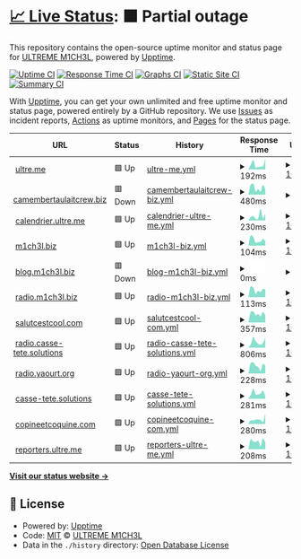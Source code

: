 # [📈 Live Status](https://uptime.ultre.me): <!--live status--> **🟧 Partial outage**

This repository contains the open-source uptime monitor and status page for [ULTREME M1CH3L](https://ultre.me), powered by [Upptime](https://github.com/upptime/upptime).

[![Uptime CI](https://github.com/ultreme/uptime/workflows/Uptime%20CI/badge.svg)](https://github.com/ultreme/uptime/actions?query=workflow%3A%22Uptime+CI%22)
[![Response Time CI](https://github.com/ultreme/uptime/workflows/Response%20Time%20CI/badge.svg)](https://github.com/ultreme/uptime/actions?query=workflow%3A%22Response+Time+CI%22)
[![Graphs CI](https://github.com/ultreme/uptime/workflows/Graphs%20CI/badge.svg)](https://github.com/ultreme/uptime/actions?query=workflow%3A%22Graphs+CI%22)
[![Static Site CI](https://github.com/ultreme/uptime/workflows/Static%20Site%20CI/badge.svg)](https://github.com/ultreme/uptime/actions?query=workflow%3A%22Static+Site+CI%22)
[![Summary CI](https://github.com/ultreme/uptime/workflows/Summary%20CI/badge.svg)](https://github.com/ultreme/uptime/actions?query=workflow%3A%22Summary+CI%22)

With [Upptime](https://upptime.js.org), you can get your own unlimited and free uptime monitor and status page, powered entirely by a GitHub repository. We use [Issues](https://github.com/ultreme/uptime/issues) as incident reports, [Actions](https://github.com/ultreme/uptime/actions) as uptime monitors, and [Pages](https://uptime.ultre.me) for the status page.

<!--start: status pages-->
<!-- This summary is generated by Upptime (https://github.com/upptime/upptime) -->
<!-- Do not edit this manually, your changes will be overwritten -->
<!-- prettier-ignore -->
| URL | Status | History | Response Time | Uptime |
| --- | ------ | ------- | ------------- | ------ |
| <img alt="" src="https://icons.duckduckgo.com/ip3/ultre.me.ico" height="13"> [ultre.me](https://ultre.me) | 🟩 Up | [ultre-me.yml](https://github.com/ultreme/uptime/commits/HEAD/history/ultre-me.yml) | <details><summary><img alt="Response time graph" src="./graphs/ultre-me/response-time-week.png" height="20"> 192ms</summary><br><a href="https://uptime.ultre.me/history/ultre-me"><img alt="Response time 230" src="https://img.shields.io/endpoint?url=https%3A%2F%2Fraw.githubusercontent.com%2Fultreme%2Fuptime%2FHEAD%2Fapi%2Fultre-me%2Fresponse-time.json"></a><br><a href="https://uptime.ultre.me/history/ultre-me"><img alt="24-hour response time 204" src="https://img.shields.io/endpoint?url=https%3A%2F%2Fraw.githubusercontent.com%2Fultreme%2Fuptime%2FHEAD%2Fapi%2Fultre-me%2Fresponse-time-day.json"></a><br><a href="https://uptime.ultre.me/history/ultre-me"><img alt="7-day response time 192" src="https://img.shields.io/endpoint?url=https%3A%2F%2Fraw.githubusercontent.com%2Fultreme%2Fuptime%2FHEAD%2Fapi%2Fultre-me%2Fresponse-time-week.json"></a><br><a href="https://uptime.ultre.me/history/ultre-me"><img alt="30-day response time 194" src="https://img.shields.io/endpoint?url=https%3A%2F%2Fraw.githubusercontent.com%2Fultreme%2Fuptime%2FHEAD%2Fapi%2Fultre-me%2Fresponse-time-month.json"></a><br><a href="https://uptime.ultre.me/history/ultre-me"><img alt="1-year response time 225" src="https://img.shields.io/endpoint?url=https%3A%2F%2Fraw.githubusercontent.com%2Fultreme%2Fuptime%2FHEAD%2Fapi%2Fultre-me%2Fresponse-time-year.json"></a></details> | <details><summary><a href="https://uptime.ultre.me/history/ultre-me">100.00%</a></summary><a href="https://uptime.ultre.me/history/ultre-me"><img alt="All-time uptime 99.98%" src="https://img.shields.io/endpoint?url=https%3A%2F%2Fraw.githubusercontent.com%2Fultreme%2Fuptime%2FHEAD%2Fapi%2Fultre-me%2Fuptime.json"></a><br><a href="https://uptime.ultre.me/history/ultre-me"><img alt="24-hour uptime 100.00%" src="https://img.shields.io/endpoint?url=https%3A%2F%2Fraw.githubusercontent.com%2Fultreme%2Fuptime%2FHEAD%2Fapi%2Fultre-me%2Fuptime-day.json"></a><br><a href="https://uptime.ultre.me/history/ultre-me"><img alt="7-day uptime 100.00%" src="https://img.shields.io/endpoint?url=https%3A%2F%2Fraw.githubusercontent.com%2Fultreme%2Fuptime%2FHEAD%2Fapi%2Fultre-me%2Fuptime-week.json"></a><br><a href="https://uptime.ultre.me/history/ultre-me"><img alt="30-day uptime 100.00%" src="https://img.shields.io/endpoint?url=https%3A%2F%2Fraw.githubusercontent.com%2Fultreme%2Fuptime%2FHEAD%2Fapi%2Fultre-me%2Fuptime-month.json"></a><br><a href="https://uptime.ultre.me/history/ultre-me"><img alt="1-year uptime 100.00%" src="https://img.shields.io/endpoint?url=https%3A%2F%2Fraw.githubusercontent.com%2Fultreme%2Fuptime%2FHEAD%2Fapi%2Fultre-me%2Fuptime-year.json"></a></details>
| <img alt="" src="https://icons.duckduckgo.com/ip3/camembertaulaitcrew.biz.ico" height="13"> [camembertaulaitcrew.biz](https://camembertaulaitcrew.biz) | 🟥 Down | [camembertaulaitcrew-biz.yml](https://github.com/ultreme/uptime/commits/HEAD/history/camembertaulaitcrew-biz.yml) | <details><summary><img alt="Response time graph" src="./graphs/camembertaulaitcrew-biz/response-time-week.png" height="20"> 480ms</summary><br><a href="https://uptime.ultre.me/history/camembertaulaitcrew-biz"><img alt="Response time 555" src="https://img.shields.io/endpoint?url=https%3A%2F%2Fraw.githubusercontent.com%2Fultreme%2Fuptime%2FHEAD%2Fapi%2Fcamembertaulaitcrew-biz%2Fresponse-time.json"></a><br><a href="https://uptime.ultre.me/history/camembertaulaitcrew-biz"><img alt="24-hour response time 495" src="https://img.shields.io/endpoint?url=https%3A%2F%2Fraw.githubusercontent.com%2Fultreme%2Fuptime%2FHEAD%2Fapi%2Fcamembertaulaitcrew-biz%2Fresponse-time-day.json"></a><br><a href="https://uptime.ultre.me/history/camembertaulaitcrew-biz"><img alt="7-day response time 480" src="https://img.shields.io/endpoint?url=https%3A%2F%2Fraw.githubusercontent.com%2Fultreme%2Fuptime%2FHEAD%2Fapi%2Fcamembertaulaitcrew-biz%2Fresponse-time-week.json"></a><br><a href="https://uptime.ultre.me/history/camembertaulaitcrew-biz"><img alt="30-day response time 536" src="https://img.shields.io/endpoint?url=https%3A%2F%2Fraw.githubusercontent.com%2Fultreme%2Fuptime%2FHEAD%2Fapi%2Fcamembertaulaitcrew-biz%2Fresponse-time-month.json"></a><br><a href="https://uptime.ultre.me/history/camembertaulaitcrew-biz"><img alt="1-year response time 558" src="https://img.shields.io/endpoint?url=https%3A%2F%2Fraw.githubusercontent.com%2Fultreme%2Fuptime%2FHEAD%2Fapi%2Fcamembertaulaitcrew-biz%2Fresponse-time-year.json"></a></details> | <details><summary><a href="https://uptime.ultre.me/history/camembertaulaitcrew-biz">0.00%</a></summary><a href="https://uptime.ultre.me/history/camembertaulaitcrew-biz"><img alt="All-time uptime 25.66%" src="https://img.shields.io/endpoint?url=https%3A%2F%2Fraw.githubusercontent.com%2Fultreme%2Fuptime%2FHEAD%2Fapi%2Fcamembertaulaitcrew-biz%2Fuptime.json"></a><br><a href="https://uptime.ultre.me/history/camembertaulaitcrew-biz"><img alt="24-hour uptime 0.00%" src="https://img.shields.io/endpoint?url=https%3A%2F%2Fraw.githubusercontent.com%2Fultreme%2Fuptime%2FHEAD%2Fapi%2Fcamembertaulaitcrew-biz%2Fuptime-day.json"></a><br><a href="https://uptime.ultre.me/history/camembertaulaitcrew-biz"><img alt="7-day uptime 0.00%" src="https://img.shields.io/endpoint?url=https%3A%2F%2Fraw.githubusercontent.com%2Fultreme%2Fuptime%2FHEAD%2Fapi%2Fcamembertaulaitcrew-biz%2Fuptime-week.json"></a><br><a href="https://uptime.ultre.me/history/camembertaulaitcrew-biz"><img alt="30-day uptime 0.00%" src="https://img.shields.io/endpoint?url=https%3A%2F%2Fraw.githubusercontent.com%2Fultreme%2Fuptime%2FHEAD%2Fapi%2Fcamembertaulaitcrew-biz%2Fuptime-month.json"></a><br><a href="https://uptime.ultre.me/history/camembertaulaitcrew-biz"><img alt="1-year uptime 0.00%" src="https://img.shields.io/endpoint?url=https%3A%2F%2Fraw.githubusercontent.com%2Fultreme%2Fuptime%2FHEAD%2Fapi%2Fcamembertaulaitcrew-biz%2Fuptime-year.json"></a></details>
| <img alt="" src="https://icons.duckduckgo.com/ip3/calendrier.ultre.me.ico" height="13"> [calendrier.ultre.me](https://calendrier.ultre.me) | 🟩 Up | [calendrier-ultre-me.yml](https://github.com/ultreme/uptime/commits/HEAD/history/calendrier-ultre-me.yml) | <details><summary><img alt="Response time graph" src="./graphs/calendrier-ultre-me/response-time-week.png" height="20"> 230ms</summary><br><a href="https://uptime.ultre.me/history/calendrier-ultre-me"><img alt="Response time 216" src="https://img.shields.io/endpoint?url=https%3A%2F%2Fraw.githubusercontent.com%2Fultreme%2Fuptime%2FHEAD%2Fapi%2Fcalendrier-ultre-me%2Fresponse-time.json"></a><br><a href="https://uptime.ultre.me/history/calendrier-ultre-me"><img alt="24-hour response time 181" src="https://img.shields.io/endpoint?url=https%3A%2F%2Fraw.githubusercontent.com%2Fultreme%2Fuptime%2FHEAD%2Fapi%2Fcalendrier-ultre-me%2Fresponse-time-day.json"></a><br><a href="https://uptime.ultre.me/history/calendrier-ultre-me"><img alt="7-day response time 230" src="https://img.shields.io/endpoint?url=https%3A%2F%2Fraw.githubusercontent.com%2Fultreme%2Fuptime%2FHEAD%2Fapi%2Fcalendrier-ultre-me%2Fresponse-time-week.json"></a><br><a href="https://uptime.ultre.me/history/calendrier-ultre-me"><img alt="30-day response time 209" src="https://img.shields.io/endpoint?url=https%3A%2F%2Fraw.githubusercontent.com%2Fultreme%2Fuptime%2FHEAD%2Fapi%2Fcalendrier-ultre-me%2Fresponse-time-month.json"></a><br><a href="https://uptime.ultre.me/history/calendrier-ultre-me"><img alt="1-year response time 221" src="https://img.shields.io/endpoint?url=https%3A%2F%2Fraw.githubusercontent.com%2Fultreme%2Fuptime%2FHEAD%2Fapi%2Fcalendrier-ultre-me%2Fresponse-time-year.json"></a></details> | <details><summary><a href="https://uptime.ultre.me/history/calendrier-ultre-me">100.00%</a></summary><a href="https://uptime.ultre.me/history/calendrier-ultre-me"><img alt="All-time uptime 99.98%" src="https://img.shields.io/endpoint?url=https%3A%2F%2Fraw.githubusercontent.com%2Fultreme%2Fuptime%2FHEAD%2Fapi%2Fcalendrier-ultre-me%2Fuptime.json"></a><br><a href="https://uptime.ultre.me/history/calendrier-ultre-me"><img alt="24-hour uptime 100.00%" src="https://img.shields.io/endpoint?url=https%3A%2F%2Fraw.githubusercontent.com%2Fultreme%2Fuptime%2FHEAD%2Fapi%2Fcalendrier-ultre-me%2Fuptime-day.json"></a><br><a href="https://uptime.ultre.me/history/calendrier-ultre-me"><img alt="7-day uptime 100.00%" src="https://img.shields.io/endpoint?url=https%3A%2F%2Fraw.githubusercontent.com%2Fultreme%2Fuptime%2FHEAD%2Fapi%2Fcalendrier-ultre-me%2Fuptime-week.json"></a><br><a href="https://uptime.ultre.me/history/calendrier-ultre-me"><img alt="30-day uptime 100.00%" src="https://img.shields.io/endpoint?url=https%3A%2F%2Fraw.githubusercontent.com%2Fultreme%2Fuptime%2FHEAD%2Fapi%2Fcalendrier-ultre-me%2Fuptime-month.json"></a><br><a href="https://uptime.ultre.me/history/calendrier-ultre-me"><img alt="1-year uptime 99.99%" src="https://img.shields.io/endpoint?url=https%3A%2F%2Fraw.githubusercontent.com%2Fultreme%2Fuptime%2FHEAD%2Fapi%2Fcalendrier-ultre-me%2Fuptime-year.json"></a></details>
| <img alt="" src="https://icons.duckduckgo.com/ip3/www.m1ch3l.biz.ico" height="13"> [m1ch3l.biz](https://www.m1ch3l.biz) | 🟩 Up | [m1ch3l-biz.yml](https://github.com/ultreme/uptime/commits/HEAD/history/m1ch3l-biz.yml) | <details><summary><img alt="Response time graph" src="./graphs/m1ch3l-biz/response-time-week.png" height="20"> 104ms</summary><br><a href="https://uptime.ultre.me/history/m1ch3l-biz"><img alt="Response time 114" src="https://img.shields.io/endpoint?url=https%3A%2F%2Fraw.githubusercontent.com%2Fultreme%2Fuptime%2FHEAD%2Fapi%2Fm1ch3l-biz%2Fresponse-time.json"></a><br><a href="https://uptime.ultre.me/history/m1ch3l-biz"><img alt="24-hour response time 86" src="https://img.shields.io/endpoint?url=https%3A%2F%2Fraw.githubusercontent.com%2Fultreme%2Fuptime%2FHEAD%2Fapi%2Fm1ch3l-biz%2Fresponse-time-day.json"></a><br><a href="https://uptime.ultre.me/history/m1ch3l-biz"><img alt="7-day response time 104" src="https://img.shields.io/endpoint?url=https%3A%2F%2Fraw.githubusercontent.com%2Fultreme%2Fuptime%2FHEAD%2Fapi%2Fm1ch3l-biz%2Fresponse-time-week.json"></a><br><a href="https://uptime.ultre.me/history/m1ch3l-biz"><img alt="30-day response time 122" src="https://img.shields.io/endpoint?url=https%3A%2F%2Fraw.githubusercontent.com%2Fultreme%2Fuptime%2FHEAD%2Fapi%2Fm1ch3l-biz%2Fresponse-time-month.json"></a><br><a href="https://uptime.ultre.me/history/m1ch3l-biz"><img alt="1-year response time 117" src="https://img.shields.io/endpoint?url=https%3A%2F%2Fraw.githubusercontent.com%2Fultreme%2Fuptime%2FHEAD%2Fapi%2Fm1ch3l-biz%2Fresponse-time-year.json"></a></details> | <details><summary><a href="https://uptime.ultre.me/history/m1ch3l-biz">100.00%</a></summary><a href="https://uptime.ultre.me/history/m1ch3l-biz"><img alt="All-time uptime 99.93%" src="https://img.shields.io/endpoint?url=https%3A%2F%2Fraw.githubusercontent.com%2Fultreme%2Fuptime%2FHEAD%2Fapi%2Fm1ch3l-biz%2Fuptime.json"></a><br><a href="https://uptime.ultre.me/history/m1ch3l-biz"><img alt="24-hour uptime 100.00%" src="https://img.shields.io/endpoint?url=https%3A%2F%2Fraw.githubusercontent.com%2Fultreme%2Fuptime%2FHEAD%2Fapi%2Fm1ch3l-biz%2Fuptime-day.json"></a><br><a href="https://uptime.ultre.me/history/m1ch3l-biz"><img alt="7-day uptime 100.00%" src="https://img.shields.io/endpoint?url=https%3A%2F%2Fraw.githubusercontent.com%2Fultreme%2Fuptime%2FHEAD%2Fapi%2Fm1ch3l-biz%2Fuptime-week.json"></a><br><a href="https://uptime.ultre.me/history/m1ch3l-biz"><img alt="30-day uptime 100.00%" src="https://img.shields.io/endpoint?url=https%3A%2F%2Fraw.githubusercontent.com%2Fultreme%2Fuptime%2FHEAD%2Fapi%2Fm1ch3l-biz%2Fuptime-month.json"></a><br><a href="https://uptime.ultre.me/history/m1ch3l-biz"><img alt="1-year uptime 100.00%" src="https://img.shields.io/endpoint?url=https%3A%2F%2Fraw.githubusercontent.com%2Fultreme%2Fuptime%2FHEAD%2Fapi%2Fm1ch3l-biz%2Fuptime-year.json"></a></details>
| <img alt="" src="https://icons.duckduckgo.com/ip3/blog.m1ch3l.biz.ico" height="13"> [blog.m1ch3l.biz](https://blog.m1ch3l.biz) | 🟥 Down | [blog-m1ch3l-biz.yml](https://github.com/ultreme/uptime/commits/HEAD/history/blog-m1ch3l-biz.yml) | <details><summary><img alt="Response time graph" src="./graphs/blog-m1ch3l-biz/response-time-week.png" height="20"> 0ms</summary><br><a href="https://uptime.ultre.me/history/blog-m1ch3l-biz"><img alt="Response time 160" src="https://img.shields.io/endpoint?url=https%3A%2F%2Fraw.githubusercontent.com%2Fultreme%2Fuptime%2FHEAD%2Fapi%2Fblog-m1ch3l-biz%2Fresponse-time.json"></a><br><a href="https://uptime.ultre.me/history/blog-m1ch3l-biz"><img alt="24-hour response time 0" src="https://img.shields.io/endpoint?url=https%3A%2F%2Fraw.githubusercontent.com%2Fultreme%2Fuptime%2FHEAD%2Fapi%2Fblog-m1ch3l-biz%2Fresponse-time-day.json"></a><br><a href="https://uptime.ultre.me/history/blog-m1ch3l-biz"><img alt="7-day response time 0" src="https://img.shields.io/endpoint?url=https%3A%2F%2Fraw.githubusercontent.com%2Fultreme%2Fuptime%2FHEAD%2Fapi%2Fblog-m1ch3l-biz%2Fresponse-time-week.json"></a><br><a href="https://uptime.ultre.me/history/blog-m1ch3l-biz"><img alt="30-day response time 0" src="https://img.shields.io/endpoint?url=https%3A%2F%2Fraw.githubusercontent.com%2Fultreme%2Fuptime%2FHEAD%2Fapi%2Fblog-m1ch3l-biz%2Fresponse-time-month.json"></a><br><a href="https://uptime.ultre.me/history/blog-m1ch3l-biz"><img alt="1-year response time 142" src="https://img.shields.io/endpoint?url=https%3A%2F%2Fraw.githubusercontent.com%2Fultreme%2Fuptime%2FHEAD%2Fapi%2Fblog-m1ch3l-biz%2Fresponse-time-year.json"></a></details> | <details><summary><a href="https://uptime.ultre.me/history/blog-m1ch3l-biz">0.00%</a></summary><a href="https://uptime.ultre.me/history/blog-m1ch3l-biz"><img alt="All-time uptime 78.68%" src="https://img.shields.io/endpoint?url=https%3A%2F%2Fraw.githubusercontent.com%2Fultreme%2Fuptime%2FHEAD%2Fapi%2Fblog-m1ch3l-biz%2Fuptime.json"></a><br><a href="https://uptime.ultre.me/history/blog-m1ch3l-biz"><img alt="24-hour uptime 0.00%" src="https://img.shields.io/endpoint?url=https%3A%2F%2Fraw.githubusercontent.com%2Fultreme%2Fuptime%2FHEAD%2Fapi%2Fblog-m1ch3l-biz%2Fuptime-day.json"></a><br><a href="https://uptime.ultre.me/history/blog-m1ch3l-biz"><img alt="7-day uptime 0.00%" src="https://img.shields.io/endpoint?url=https%3A%2F%2Fraw.githubusercontent.com%2Fultreme%2Fuptime%2FHEAD%2Fapi%2Fblog-m1ch3l-biz%2Fuptime-week.json"></a><br><a href="https://uptime.ultre.me/history/blog-m1ch3l-biz"><img alt="30-day uptime 0.00%" src="https://img.shields.io/endpoint?url=https%3A%2F%2Fraw.githubusercontent.com%2Fultreme%2Fuptime%2FHEAD%2Fapi%2Fblog-m1ch3l-biz%2Fuptime-month.json"></a><br><a href="https://uptime.ultre.me/history/blog-m1ch3l-biz"><img alt="1-year uptime 24.37%" src="https://img.shields.io/endpoint?url=https%3A%2F%2Fraw.githubusercontent.com%2Fultreme%2Fuptime%2FHEAD%2Fapi%2Fblog-m1ch3l-biz%2Fuptime-year.json"></a></details>
| <img alt="" src="https://icons.duckduckgo.com/ip3/radio.m1ch3l.biz.ico" height="13"> [radio.m1ch3l.biz](https://radio.m1ch3l.biz/) | 🟩 Up | [radio-m1ch3l-biz.yml](https://github.com/ultreme/uptime/commits/HEAD/history/radio-m1ch3l-biz.yml) | <details><summary><img alt="Response time graph" src="./graphs/radio-m1ch3l-biz/response-time-week.png" height="20"> 113ms</summary><br><a href="https://uptime.ultre.me/history/radio-m1ch3l-biz"><img alt="Response time 120" src="https://img.shields.io/endpoint?url=https%3A%2F%2Fraw.githubusercontent.com%2Fultreme%2Fuptime%2FHEAD%2Fapi%2Fradio-m1ch3l-biz%2Fresponse-time.json"></a><br><a href="https://uptime.ultre.me/history/radio-m1ch3l-biz"><img alt="24-hour response time 89" src="https://img.shields.io/endpoint?url=https%3A%2F%2Fraw.githubusercontent.com%2Fultreme%2Fuptime%2FHEAD%2Fapi%2Fradio-m1ch3l-biz%2Fresponse-time-day.json"></a><br><a href="https://uptime.ultre.me/history/radio-m1ch3l-biz"><img alt="7-day response time 113" src="https://img.shields.io/endpoint?url=https%3A%2F%2Fraw.githubusercontent.com%2Fultreme%2Fuptime%2FHEAD%2Fapi%2Fradio-m1ch3l-biz%2Fresponse-time-week.json"></a><br><a href="https://uptime.ultre.me/history/radio-m1ch3l-biz"><img alt="30-day response time 116" src="https://img.shields.io/endpoint?url=https%3A%2F%2Fraw.githubusercontent.com%2Fultreme%2Fuptime%2FHEAD%2Fapi%2Fradio-m1ch3l-biz%2Fresponse-time-month.json"></a><br><a href="https://uptime.ultre.me/history/radio-m1ch3l-biz"><img alt="1-year response time 127" src="https://img.shields.io/endpoint?url=https%3A%2F%2Fraw.githubusercontent.com%2Fultreme%2Fuptime%2FHEAD%2Fapi%2Fradio-m1ch3l-biz%2Fresponse-time-year.json"></a></details> | <details><summary><a href="https://uptime.ultre.me/history/radio-m1ch3l-biz">100.00%</a></summary><a href="https://uptime.ultre.me/history/radio-m1ch3l-biz"><img alt="All-time uptime 100.00%" src="https://img.shields.io/endpoint?url=https%3A%2F%2Fraw.githubusercontent.com%2Fultreme%2Fuptime%2FHEAD%2Fapi%2Fradio-m1ch3l-biz%2Fuptime.json"></a><br><a href="https://uptime.ultre.me/history/radio-m1ch3l-biz"><img alt="24-hour uptime 100.00%" src="https://img.shields.io/endpoint?url=https%3A%2F%2Fraw.githubusercontent.com%2Fultreme%2Fuptime%2FHEAD%2Fapi%2Fradio-m1ch3l-biz%2Fuptime-day.json"></a><br><a href="https://uptime.ultre.me/history/radio-m1ch3l-biz"><img alt="7-day uptime 100.00%" src="https://img.shields.io/endpoint?url=https%3A%2F%2Fraw.githubusercontent.com%2Fultreme%2Fuptime%2FHEAD%2Fapi%2Fradio-m1ch3l-biz%2Fuptime-week.json"></a><br><a href="https://uptime.ultre.me/history/radio-m1ch3l-biz"><img alt="30-day uptime 100.00%" src="https://img.shields.io/endpoint?url=https%3A%2F%2Fraw.githubusercontent.com%2Fultreme%2Fuptime%2FHEAD%2Fapi%2Fradio-m1ch3l-biz%2Fuptime-month.json"></a><br><a href="https://uptime.ultre.me/history/radio-m1ch3l-biz"><img alt="1-year uptime 100.00%" src="https://img.shields.io/endpoint?url=https%3A%2F%2Fraw.githubusercontent.com%2Fultreme%2Fuptime%2FHEAD%2Fapi%2Fradio-m1ch3l-biz%2Fuptime-year.json"></a></details>
| <img alt="" src="https://icons.duckduckgo.com/ip3/salutcestcool.com.ico" height="13"> [salutcestcool.com](http://salutcestcool.com/) | 🟩 Up | [salutcestcool-com.yml](https://github.com/ultreme/uptime/commits/HEAD/history/salutcestcool-com.yml) | <details><summary><img alt="Response time graph" src="./graphs/salutcestcool-com/response-time-week.png" height="20"> 357ms</summary><br><a href="https://uptime.ultre.me/history/salutcestcool-com"><img alt="Response time 406" src="https://img.shields.io/endpoint?url=https%3A%2F%2Fraw.githubusercontent.com%2Fultreme%2Fuptime%2FHEAD%2Fapi%2Fsalutcestcool-com%2Fresponse-time.json"></a><br><a href="https://uptime.ultre.me/history/salutcestcool-com"><img alt="24-hour response time 299" src="https://img.shields.io/endpoint?url=https%3A%2F%2Fraw.githubusercontent.com%2Fultreme%2Fuptime%2FHEAD%2Fapi%2Fsalutcestcool-com%2Fresponse-time-day.json"></a><br><a href="https://uptime.ultre.me/history/salutcestcool-com"><img alt="7-day response time 357" src="https://img.shields.io/endpoint?url=https%3A%2F%2Fraw.githubusercontent.com%2Fultreme%2Fuptime%2FHEAD%2Fapi%2Fsalutcestcool-com%2Fresponse-time-week.json"></a><br><a href="https://uptime.ultre.me/history/salutcestcool-com"><img alt="30-day response time 369" src="https://img.shields.io/endpoint?url=https%3A%2F%2Fraw.githubusercontent.com%2Fultreme%2Fuptime%2FHEAD%2Fapi%2Fsalutcestcool-com%2Fresponse-time-month.json"></a><br><a href="https://uptime.ultre.me/history/salutcestcool-com"><img alt="1-year response time 436" src="https://img.shields.io/endpoint?url=https%3A%2F%2Fraw.githubusercontent.com%2Fultreme%2Fuptime%2FHEAD%2Fapi%2Fsalutcestcool-com%2Fresponse-time-year.json"></a></details> | <details><summary><a href="https://uptime.ultre.me/history/salutcestcool-com">100.00%</a></summary><a href="https://uptime.ultre.me/history/salutcestcool-com"><img alt="All-time uptime 99.96%" src="https://img.shields.io/endpoint?url=https%3A%2F%2Fraw.githubusercontent.com%2Fultreme%2Fuptime%2FHEAD%2Fapi%2Fsalutcestcool-com%2Fuptime.json"></a><br><a href="https://uptime.ultre.me/history/salutcestcool-com"><img alt="24-hour uptime 100.00%" src="https://img.shields.io/endpoint?url=https%3A%2F%2Fraw.githubusercontent.com%2Fultreme%2Fuptime%2FHEAD%2Fapi%2Fsalutcestcool-com%2Fuptime-day.json"></a><br><a href="https://uptime.ultre.me/history/salutcestcool-com"><img alt="7-day uptime 100.00%" src="https://img.shields.io/endpoint?url=https%3A%2F%2Fraw.githubusercontent.com%2Fultreme%2Fuptime%2FHEAD%2Fapi%2Fsalutcestcool-com%2Fuptime-week.json"></a><br><a href="https://uptime.ultre.me/history/salutcestcool-com"><img alt="30-day uptime 100.00%" src="https://img.shields.io/endpoint?url=https%3A%2F%2Fraw.githubusercontent.com%2Fultreme%2Fuptime%2FHEAD%2Fapi%2Fsalutcestcool-com%2Fuptime-month.json"></a><br><a href="https://uptime.ultre.me/history/salutcestcool-com"><img alt="1-year uptime 99.94%" src="https://img.shields.io/endpoint?url=https%3A%2F%2Fraw.githubusercontent.com%2Fultreme%2Fuptime%2FHEAD%2Fapi%2Fsalutcestcool-com%2Fuptime-year.json"></a></details>
| <img alt="" src="https://icons.duckduckgo.com/ip3/radio.casse-tete.solutions.ico" height="13"> [radio.casse-tete.solutions](http://radio.casse-tete.solutions/) | 🟩 Up | [radio-casse-tete-solutions.yml](https://github.com/ultreme/uptime/commits/HEAD/history/radio-casse-tete-solutions.yml) | <details><summary><img alt="Response time graph" src="./graphs/radio-casse-tete-solutions/response-time-week.png" height="20"> 806ms</summary><br><a href="https://uptime.ultre.me/history/radio-casse-tete-solutions"><img alt="Response time 670" src="https://img.shields.io/endpoint?url=https%3A%2F%2Fraw.githubusercontent.com%2Fultreme%2Fuptime%2FHEAD%2Fapi%2Fradio-casse-tete-solutions%2Fresponse-time.json"></a><br><a href="https://uptime.ultre.me/history/radio-casse-tete-solutions"><img alt="24-hour response time 976" src="https://img.shields.io/endpoint?url=https%3A%2F%2Fraw.githubusercontent.com%2Fultreme%2Fuptime%2FHEAD%2Fapi%2Fradio-casse-tete-solutions%2Fresponse-time-day.json"></a><br><a href="https://uptime.ultre.me/history/radio-casse-tete-solutions"><img alt="7-day response time 806" src="https://img.shields.io/endpoint?url=https%3A%2F%2Fraw.githubusercontent.com%2Fultreme%2Fuptime%2FHEAD%2Fapi%2Fradio-casse-tete-solutions%2Fresponse-time-week.json"></a><br><a href="https://uptime.ultre.me/history/radio-casse-tete-solutions"><img alt="30-day response time 713" src="https://img.shields.io/endpoint?url=https%3A%2F%2Fraw.githubusercontent.com%2Fultreme%2Fuptime%2FHEAD%2Fapi%2Fradio-casse-tete-solutions%2Fresponse-time-month.json"></a><br><a href="https://uptime.ultre.me/history/radio-casse-tete-solutions"><img alt="1-year response time 685" src="https://img.shields.io/endpoint?url=https%3A%2F%2Fraw.githubusercontent.com%2Fultreme%2Fuptime%2FHEAD%2Fapi%2Fradio-casse-tete-solutions%2Fresponse-time-year.json"></a></details> | <details><summary><a href="https://uptime.ultre.me/history/radio-casse-tete-solutions">100.00%</a></summary><a href="https://uptime.ultre.me/history/radio-casse-tete-solutions"><img alt="All-time uptime 99.98%" src="https://img.shields.io/endpoint?url=https%3A%2F%2Fraw.githubusercontent.com%2Fultreme%2Fuptime%2FHEAD%2Fapi%2Fradio-casse-tete-solutions%2Fuptime.json"></a><br><a href="https://uptime.ultre.me/history/radio-casse-tete-solutions"><img alt="24-hour uptime 100.00%" src="https://img.shields.io/endpoint?url=https%3A%2F%2Fraw.githubusercontent.com%2Fultreme%2Fuptime%2FHEAD%2Fapi%2Fradio-casse-tete-solutions%2Fuptime-day.json"></a><br><a href="https://uptime.ultre.me/history/radio-casse-tete-solutions"><img alt="7-day uptime 100.00%" src="https://img.shields.io/endpoint?url=https%3A%2F%2Fraw.githubusercontent.com%2Fultreme%2Fuptime%2FHEAD%2Fapi%2Fradio-casse-tete-solutions%2Fuptime-week.json"></a><br><a href="https://uptime.ultre.me/history/radio-casse-tete-solutions"><img alt="30-day uptime 100.00%" src="https://img.shields.io/endpoint?url=https%3A%2F%2Fraw.githubusercontent.com%2Fultreme%2Fuptime%2FHEAD%2Fapi%2Fradio-casse-tete-solutions%2Fuptime-month.json"></a><br><a href="https://uptime.ultre.me/history/radio-casse-tete-solutions"><img alt="1-year uptime 99.96%" src="https://img.shields.io/endpoint?url=https%3A%2F%2Fraw.githubusercontent.com%2Fultreme%2Fuptime%2FHEAD%2Fapi%2Fradio-casse-tete-solutions%2Fuptime-year.json"></a></details>
| <img alt="" src="https://icons.duckduckgo.com/ip3/radio.yaourt.org.ico" height="13"> [radio.yaourt.org](https://radio.yaourt.org/) | 🟩 Up | [radio-yaourt-org.yml](https://github.com/ultreme/uptime/commits/HEAD/history/radio-yaourt-org.yml) | <details><summary><img alt="Response time graph" src="./graphs/radio-yaourt-org/response-time-week.png" height="20"> 228ms</summary><br><a href="https://uptime.ultre.me/history/radio-yaourt-org"><img alt="Response time 217" src="https://img.shields.io/endpoint?url=https%3A%2F%2Fraw.githubusercontent.com%2Fultreme%2Fuptime%2FHEAD%2Fapi%2Fradio-yaourt-org%2Fresponse-time.json"></a><br><a href="https://uptime.ultre.me/history/radio-yaourt-org"><img alt="24-hour response time 222" src="https://img.shields.io/endpoint?url=https%3A%2F%2Fraw.githubusercontent.com%2Fultreme%2Fuptime%2FHEAD%2Fapi%2Fradio-yaourt-org%2Fresponse-time-day.json"></a><br><a href="https://uptime.ultre.me/history/radio-yaourt-org"><img alt="7-day response time 228" src="https://img.shields.io/endpoint?url=https%3A%2F%2Fraw.githubusercontent.com%2Fultreme%2Fuptime%2FHEAD%2Fapi%2Fradio-yaourt-org%2Fresponse-time-week.json"></a><br><a href="https://uptime.ultre.me/history/radio-yaourt-org"><img alt="30-day response time 241" src="https://img.shields.io/endpoint?url=https%3A%2F%2Fraw.githubusercontent.com%2Fultreme%2Fuptime%2FHEAD%2Fapi%2Fradio-yaourt-org%2Fresponse-time-month.json"></a><br><a href="https://uptime.ultre.me/history/radio-yaourt-org"><img alt="1-year response time 223" src="https://img.shields.io/endpoint?url=https%3A%2F%2Fraw.githubusercontent.com%2Fultreme%2Fuptime%2FHEAD%2Fapi%2Fradio-yaourt-org%2Fresponse-time-year.json"></a></details> | <details><summary><a href="https://uptime.ultre.me/history/radio-yaourt-org">100.00%</a></summary><a href="https://uptime.ultre.me/history/radio-yaourt-org"><img alt="All-time uptime 100.00%" src="https://img.shields.io/endpoint?url=https%3A%2F%2Fraw.githubusercontent.com%2Fultreme%2Fuptime%2FHEAD%2Fapi%2Fradio-yaourt-org%2Fuptime.json"></a><br><a href="https://uptime.ultre.me/history/radio-yaourt-org"><img alt="24-hour uptime 100.00%" src="https://img.shields.io/endpoint?url=https%3A%2F%2Fraw.githubusercontent.com%2Fultreme%2Fuptime%2FHEAD%2Fapi%2Fradio-yaourt-org%2Fuptime-day.json"></a><br><a href="https://uptime.ultre.me/history/radio-yaourt-org"><img alt="7-day uptime 100.00%" src="https://img.shields.io/endpoint?url=https%3A%2F%2Fraw.githubusercontent.com%2Fultreme%2Fuptime%2FHEAD%2Fapi%2Fradio-yaourt-org%2Fuptime-week.json"></a><br><a href="https://uptime.ultre.me/history/radio-yaourt-org"><img alt="30-day uptime 100.00%" src="https://img.shields.io/endpoint?url=https%3A%2F%2Fraw.githubusercontent.com%2Fultreme%2Fuptime%2FHEAD%2Fapi%2Fradio-yaourt-org%2Fuptime-month.json"></a><br><a href="https://uptime.ultre.me/history/radio-yaourt-org"><img alt="1-year uptime 100.00%" src="https://img.shields.io/endpoint?url=https%3A%2F%2Fraw.githubusercontent.com%2Fultreme%2Fuptime%2FHEAD%2Fapi%2Fradio-yaourt-org%2Fuptime-year.json"></a></details>
| <img alt="" src="https://icons.duckduckgo.com/ip3/www.casse-tete.solutions.ico" height="13"> [casse-tete.solutions](http://www.casse-tete.solutions/) | 🟩 Up | [casse-tete-solutions.yml](https://github.com/ultreme/uptime/commits/HEAD/history/casse-tete-solutions.yml) | <details><summary><img alt="Response time graph" src="./graphs/casse-tete-solutions/response-time-week.png" height="20"> 281ms</summary><br><a href="https://uptime.ultre.me/history/casse-tete-solutions"><img alt="Response time 188" src="https://img.shields.io/endpoint?url=https%3A%2F%2Fraw.githubusercontent.com%2Fultreme%2Fuptime%2FHEAD%2Fapi%2Fcasse-tete-solutions%2Fresponse-time.json"></a><br><a href="https://uptime.ultre.me/history/casse-tete-solutions"><img alt="24-hour response time 209" src="https://img.shields.io/endpoint?url=https%3A%2F%2Fraw.githubusercontent.com%2Fultreme%2Fuptime%2FHEAD%2Fapi%2Fcasse-tete-solutions%2Fresponse-time-day.json"></a><br><a href="https://uptime.ultre.me/history/casse-tete-solutions"><img alt="7-day response time 281" src="https://img.shields.io/endpoint?url=https%3A%2F%2Fraw.githubusercontent.com%2Fultreme%2Fuptime%2FHEAD%2Fapi%2Fcasse-tete-solutions%2Fresponse-time-week.json"></a><br><a href="https://uptime.ultre.me/history/casse-tete-solutions"><img alt="30-day response time 231" src="https://img.shields.io/endpoint?url=https%3A%2F%2Fraw.githubusercontent.com%2Fultreme%2Fuptime%2FHEAD%2Fapi%2Fcasse-tete-solutions%2Fresponse-time-month.json"></a><br><a href="https://uptime.ultre.me/history/casse-tete-solutions"><img alt="1-year response time 198" src="https://img.shields.io/endpoint?url=https%3A%2F%2Fraw.githubusercontent.com%2Fultreme%2Fuptime%2FHEAD%2Fapi%2Fcasse-tete-solutions%2Fresponse-time-year.json"></a></details> | <details><summary><a href="https://uptime.ultre.me/history/casse-tete-solutions">100.00%</a></summary><a href="https://uptime.ultre.me/history/casse-tete-solutions"><img alt="All-time uptime 99.98%" src="https://img.shields.io/endpoint?url=https%3A%2F%2Fraw.githubusercontent.com%2Fultreme%2Fuptime%2FHEAD%2Fapi%2Fcasse-tete-solutions%2Fuptime.json"></a><br><a href="https://uptime.ultre.me/history/casse-tete-solutions"><img alt="24-hour uptime 100.00%" src="https://img.shields.io/endpoint?url=https%3A%2F%2Fraw.githubusercontent.com%2Fultreme%2Fuptime%2FHEAD%2Fapi%2Fcasse-tete-solutions%2Fuptime-day.json"></a><br><a href="https://uptime.ultre.me/history/casse-tete-solutions"><img alt="7-day uptime 100.00%" src="https://img.shields.io/endpoint?url=https%3A%2F%2Fraw.githubusercontent.com%2Fultreme%2Fuptime%2FHEAD%2Fapi%2Fcasse-tete-solutions%2Fuptime-week.json"></a><br><a href="https://uptime.ultre.me/history/casse-tete-solutions"><img alt="30-day uptime 100.00%" src="https://img.shields.io/endpoint?url=https%3A%2F%2Fraw.githubusercontent.com%2Fultreme%2Fuptime%2FHEAD%2Fapi%2Fcasse-tete-solutions%2Fuptime-month.json"></a><br><a href="https://uptime.ultre.me/history/casse-tete-solutions"><img alt="1-year uptime 100.00%" src="https://img.shields.io/endpoint?url=https%3A%2F%2Fraw.githubusercontent.com%2Fultreme%2Fuptime%2FHEAD%2Fapi%2Fcasse-tete-solutions%2Fuptime-year.json"></a></details>
| <img alt="" src="https://icons.duckduckgo.com/ip3/copineetcoquine.com.ico" height="13"> [copineetcoquine.com](https://copineetcoquine.com/) | 🟩 Up | [copineetcoquine-com.yml](https://github.com/ultreme/uptime/commits/HEAD/history/copineetcoquine-com.yml) | <details><summary><img alt="Response time graph" src="./graphs/copineetcoquine-com/response-time-week.png" height="20"> 280ms</summary><br><a href="https://uptime.ultre.me/history/copineetcoquine-com"><img alt="Response time 272" src="https://img.shields.io/endpoint?url=https%3A%2F%2Fraw.githubusercontent.com%2Fultreme%2Fuptime%2FHEAD%2Fapi%2Fcopineetcoquine-com%2Fresponse-time.json"></a><br><a href="https://uptime.ultre.me/history/copineetcoquine-com"><img alt="24-hour response time 240" src="https://img.shields.io/endpoint?url=https%3A%2F%2Fraw.githubusercontent.com%2Fultreme%2Fuptime%2FHEAD%2Fapi%2Fcopineetcoquine-com%2Fresponse-time-day.json"></a><br><a href="https://uptime.ultre.me/history/copineetcoquine-com"><img alt="7-day response time 280" src="https://img.shields.io/endpoint?url=https%3A%2F%2Fraw.githubusercontent.com%2Fultreme%2Fuptime%2FHEAD%2Fapi%2Fcopineetcoquine-com%2Fresponse-time-week.json"></a><br><a href="https://uptime.ultre.me/history/copineetcoquine-com"><img alt="30-day response time 281" src="https://img.shields.io/endpoint?url=https%3A%2F%2Fraw.githubusercontent.com%2Fultreme%2Fuptime%2FHEAD%2Fapi%2Fcopineetcoquine-com%2Fresponse-time-month.json"></a><br><a href="https://uptime.ultre.me/history/copineetcoquine-com"><img alt="1-year response time 263" src="https://img.shields.io/endpoint?url=https%3A%2F%2Fraw.githubusercontent.com%2Fultreme%2Fuptime%2FHEAD%2Fapi%2Fcopineetcoquine-com%2Fresponse-time-year.json"></a></details> | <details><summary><a href="https://uptime.ultre.me/history/copineetcoquine-com">100.00%</a></summary><a href="https://uptime.ultre.me/history/copineetcoquine-com"><img alt="All-time uptime 99.98%" src="https://img.shields.io/endpoint?url=https%3A%2F%2Fraw.githubusercontent.com%2Fultreme%2Fuptime%2FHEAD%2Fapi%2Fcopineetcoquine-com%2Fuptime.json"></a><br><a href="https://uptime.ultre.me/history/copineetcoquine-com"><img alt="24-hour uptime 100.00%" src="https://img.shields.io/endpoint?url=https%3A%2F%2Fraw.githubusercontent.com%2Fultreme%2Fuptime%2FHEAD%2Fapi%2Fcopineetcoquine-com%2Fuptime-day.json"></a><br><a href="https://uptime.ultre.me/history/copineetcoquine-com"><img alt="7-day uptime 100.00%" src="https://img.shields.io/endpoint?url=https%3A%2F%2Fraw.githubusercontent.com%2Fultreme%2Fuptime%2FHEAD%2Fapi%2Fcopineetcoquine-com%2Fuptime-week.json"></a><br><a href="https://uptime.ultre.me/history/copineetcoquine-com"><img alt="30-day uptime 100.00%" src="https://img.shields.io/endpoint?url=https%3A%2F%2Fraw.githubusercontent.com%2Fultreme%2Fuptime%2FHEAD%2Fapi%2Fcopineetcoquine-com%2Fuptime-month.json"></a><br><a href="https://uptime.ultre.me/history/copineetcoquine-com"><img alt="1-year uptime 100.00%" src="https://img.shields.io/endpoint?url=https%3A%2F%2Fraw.githubusercontent.com%2Fultreme%2Fuptime%2FHEAD%2Fapi%2Fcopineetcoquine-com%2Fuptime-year.json"></a></details>
| <img alt="" src="https://icons.duckduckgo.com/ip3/reporters.ultre.me.ico" height="13"> [reporters.ultre.me](https://reporters.ultre.me) | 🟩 Up | [reporters-ultre-me.yml](https://github.com/ultreme/uptime/commits/HEAD/history/reporters-ultre-me.yml) | <details><summary><img alt="Response time graph" src="./graphs/reporters-ultre-me/response-time-week.png" height="20"> 208ms</summary><br><a href="https://uptime.ultre.me/history/reporters-ultre-me"><img alt="Response time 227" src="https://img.shields.io/endpoint?url=https%3A%2F%2Fraw.githubusercontent.com%2Fultreme%2Fuptime%2FHEAD%2Fapi%2Freporters-ultre-me%2Fresponse-time.json"></a><br><a href="https://uptime.ultre.me/history/reporters-ultre-me"><img alt="24-hour response time 309" src="https://img.shields.io/endpoint?url=https%3A%2F%2Fraw.githubusercontent.com%2Fultreme%2Fuptime%2FHEAD%2Fapi%2Freporters-ultre-me%2Fresponse-time-day.json"></a><br><a href="https://uptime.ultre.me/history/reporters-ultre-me"><img alt="7-day response time 208" src="https://img.shields.io/endpoint?url=https%3A%2F%2Fraw.githubusercontent.com%2Fultreme%2Fuptime%2FHEAD%2Fapi%2Freporters-ultre-me%2Fresponse-time-week.json"></a><br><a href="https://uptime.ultre.me/history/reporters-ultre-me"><img alt="30-day response time 212" src="https://img.shields.io/endpoint?url=https%3A%2F%2Fraw.githubusercontent.com%2Fultreme%2Fuptime%2FHEAD%2Fapi%2Freporters-ultre-me%2Fresponse-time-month.json"></a><br><a href="https://uptime.ultre.me/history/reporters-ultre-me"><img alt="1-year response time 240" src="https://img.shields.io/endpoint?url=https%3A%2F%2Fraw.githubusercontent.com%2Fultreme%2Fuptime%2FHEAD%2Fapi%2Freporters-ultre-me%2Fresponse-time-year.json"></a></details> | <details><summary><a href="https://uptime.ultre.me/history/reporters-ultre-me">100.00%</a></summary><a href="https://uptime.ultre.me/history/reporters-ultre-me"><img alt="All-time uptime 99.98%" src="https://img.shields.io/endpoint?url=https%3A%2F%2Fraw.githubusercontent.com%2Fultreme%2Fuptime%2FHEAD%2Fapi%2Freporters-ultre-me%2Fuptime.json"></a><br><a href="https://uptime.ultre.me/history/reporters-ultre-me"><img alt="24-hour uptime 100.00%" src="https://img.shields.io/endpoint?url=https%3A%2F%2Fraw.githubusercontent.com%2Fultreme%2Fuptime%2FHEAD%2Fapi%2Freporters-ultre-me%2Fuptime-day.json"></a><br><a href="https://uptime.ultre.me/history/reporters-ultre-me"><img alt="7-day uptime 100.00%" src="https://img.shields.io/endpoint?url=https%3A%2F%2Fraw.githubusercontent.com%2Fultreme%2Fuptime%2FHEAD%2Fapi%2Freporters-ultre-me%2Fuptime-week.json"></a><br><a href="https://uptime.ultre.me/history/reporters-ultre-me"><img alt="30-day uptime 100.00%" src="https://img.shields.io/endpoint?url=https%3A%2F%2Fraw.githubusercontent.com%2Fultreme%2Fuptime%2FHEAD%2Fapi%2Freporters-ultre-me%2Fuptime-month.json"></a><br><a href="https://uptime.ultre.me/history/reporters-ultre-me"><img alt="1-year uptime 99.99%" src="https://img.shields.io/endpoint?url=https%3A%2F%2Fraw.githubusercontent.com%2Fultreme%2Fuptime%2FHEAD%2Fapi%2Freporters-ultre-me%2Fuptime-year.json"></a></details>

<!--end: status pages-->

[**Visit our status website →**](https://uptime.ultre.me)

## 📄 License

- Powered by: [Upptime](https://github.com/upptime/upptime)
- Code: [MIT](./LICENSE) © [ULTREME M1CH3L](https://ultre.me)
- Data in the `./history` directory: [Open Database License](https://opendatacommons.org/licenses/odbl/1-0/)
